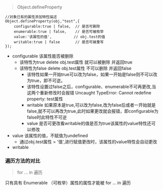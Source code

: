 >Object.defineProperty 
```
//对象已有的属性添加特性描述
Object.defineProperty(obj,"test",{
    configurable:true | false,  // 是否可删除
    enumerable:true | false,    // 是否可被枚举
    value:'该属性的值',          // obj.test的值
    writable:true | false       // 是否可被重写
});
````
* configurable   该属性能否被删除
  * 该特性为true   delete obj.test属性  就可以被删除  并返回true
  * 该特性为false  delete obj.test属性  不可以删除    并返回false
    * 该特性如果一开始true可以改为false，如果一开始是false则不可以改为true，即不可逆。 
    * 该特性设置过false之后，configurable、enumerable不可再更改,当这两个重新修改时会报错 Uncaught TypeError: Cannot redefine property: test属性
    * writable 如果原本是true,可以改为false,改为false后或者一开始就是false,就不可以再改为true,此时如果更改就会报错，即configurable为false时此特性不可逆
    * value 是否可更改看writable的值是否为true该属性的value特性还可以修改
* value  该属性的值，不赋值为undefined
    * 通过obj.test属性 = '值',进行赋值更改时，该属性的value特性会自动更改
* writable       

### 遍历方法的对比

> for ... in 遍历

只有具有 Enumerable （可枚举）属性的属性才能被 for ... in 遍历

